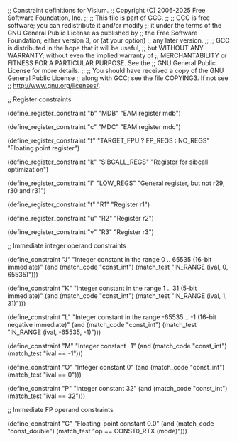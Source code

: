 ;; Constraint definitions for Visium.
;; Copyright (C) 2006-2025 Free Software Foundation, Inc.
;;
;; This file is part of GCC.
;;
;; GCC is free software; you can redistribute it and/or modify
;; it under the terms of the GNU General Public License as published by
;; the Free Software Foundation; either version 3, or (at your option)
;; any later version.
;;
;; GCC is distributed in the hope that it will be useful,
;; but WITHOUT ANY WARRANTY; without even the implied warranty of
;; MERCHANTABILITY or FITNESS FOR A PARTICULAR PURPOSE.  See the
;; GNU General Public License for more details.
;;
;; You should have received a copy of the GNU General Public License
;; along with GCC; see the file COPYING3.  If not see
;; <http://www.gnu.org/licenses/>.

;; Register constraints

(define_register_constraint "b" "MDB"
  "EAM register mdb")

(define_register_constraint "c" "MDC"
  "EAM register mdc")

(define_register_constraint "f" "TARGET_FPU ? FP_REGS : NO_REGS"
  "Floating point register")

(define_register_constraint "k" "SIBCALL_REGS"
  "Register for sibcall optimization")

(define_register_constraint "l" "LOW_REGS"
  "General register, but not r29, r30 and r31")

(define_register_constraint "t" "R1"
  "Register r1")

(define_register_constraint "u" "R2"
  "Register r2")

(define_register_constraint "v" "R3"
  "Register r3")

;; Immediate integer operand constraints

(define_constraint "J"
  "Integer constant in the range 0 .. 65535 (16-bit immediate)"
  (and (match_code "const_int")
       (match_test "IN_RANGE (ival, 0, 65535)")))

(define_constraint "K"
  "Integer constant in the range 1 .. 31 (5-bit immediate)"
  (and (match_code "const_int")
       (match_test "IN_RANGE (ival, 1, 31)")))

(define_constraint "L"
  "Integer constant in the range -65535 .. -1 (16-bit negative immediate)"
  (and (match_code "const_int")
       (match_test "IN_RANGE (ival, -65535, -1)")))

(define_constraint "M"
  "Integer constant -1"
  (and (match_code "const_int")
       (match_test "ival == -1")))

(define_constraint "O"
  "Integer constant 0"
  (and (match_code "const_int")
       (match_test "ival == 0")))

(define_constraint "P"
  "Integer constant 32"
  (and (match_code "const_int")
       (match_test "ival == 32")))

;; Immediate FP operand constraints

(define_constraint "G"
  "Floating-point constant 0.0"
  (and (match_code "const_double")
       (match_test "op == CONST0_RTX (mode)")))
